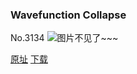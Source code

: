 ### Wavefunction Collapse
No.3134
![图片不见了~~~](https://imgs.xkcd.com/comics/wavefunction_collapse.png)

[原址](https://xkcd.com//3134) [下载](https://imgs.xkcd.com/comics/wavefunction_collapse.png)

